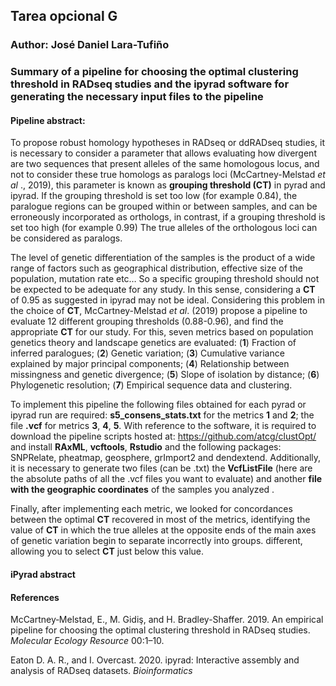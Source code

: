 ## Tarea opcional G

### Author: José Daniel Lara-Tufiño

### Summary of a pipeline for choosing the optimal clustering threshold in RADseq studies and the ipyrad software for generating the necessary input files to the pipeline

#### Pipeline abstract:

To propose robust homology hypotheses in RADseq or ddRADseq studies, it is necessary to consider a parameter that allows evaluating how divergent are two sequences that present alleles of the same homologous locus, and not to consider these true homologs as paralogs loci (McCartney-Melstad *et al* ., 2019), this parameter is known as **grouping threshold (CT)** in pyrad and ipyrad. If the grouping threshold is set too low (for example 0.84), the paralogue regions can be grouped within or between samples, and can be erroneously incorporated as orthologs, in contrast, if a grouping threshold is set too high (for example 0.99) The true alleles of the orthologous loci can be considered as paralogs.

The level of genetic differentiation of the samples is the product of a wide range of factors such as geographical distribution, effective size of the population, mutation rate etc… So a specific grouping threshold should not be expected to be adequate for any study. In this sense, considering a **CT** of 0.95 as suggested in ipyrad may not be ideal. Considering this problem in the choice of **CT**, McCartney-Melstad *et al*. (2019) propose a pipeline to evaluate 12 different grouping thresholds (0.88-0.96), and find the appropriate **CT** for our study. For this, seven metrics based on population genetics theory and landscape genetics are evaluated: (**1**) Fraction of inferred paralogues; (**2**) Genetic variation; (**3**) Cumulative variance explained by major principal components; (**4**) Relationship between missingness and genetic divergence; (**5**) Slope of isolation by distance; (**6**) Phylogenetic resolution; (**7**) Empirical sequence data and clustering.

To implement this pipeline the following files obtained for each pyrad or ipyrad run are required: **s5_consens_stats.txt** for the metrics **1** and **2**; the file **.vcf** for metrics **3**, **4**, **5**. With reference to the software, it is required to download the pipeline scripts hosted at: https://github.com/atcg/clustOpt/ and install **RAxML**, **vcftools**, **Rstudio** and the following packages: SNPRelate, pheatmap, geosphere, grImport2 and dendextend. Additionally, it is necessary to generate two files (can be .txt) the **VcfListFile** (here are the absolute paths of all the .vcf files you want to evaluate) and another **file with the geographic coordinates** of the samples you analyzed .

Finally, after implementing each metric, we looked for concordances between the optimal **CT** recovered in most of the metrics, identifying the value of **CT** in which the true alleles at the opposite ends of the main axes of genetic variation begin to separate incorrectly into groups. different, allowing you to select **CT** just below this value.

#### iPyrad abstract




#### References

McCartney‐Melstad, E., M. Gidiş, and H. Bradley-Shaffer. 2019. An empirical pipeline for choosing the optimal clustering threshold in RADseq studies. *Molecular Ecology Resource* 00:1–10.

Eaton D. A. R., and I. Overcast. 2020. ipyrad: Interactive assembly and analysis of RADseq datasets. *Bioinformatics* 




